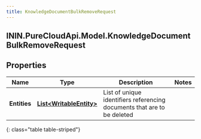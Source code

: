 ```yaml
---
title: KnowledgeDocumentBulkRemoveRequest
---
```

## ININ.PureCloudApi.Model.KnowledgeDocumentBulkRemoveRequest

## Properties

|Name | Type | Description | Notes|
|------------ | ------------- | ------------- | -------------|
| **Entities** | [**List&lt;WritableEntity&gt;**](WritableEntity.html) | List of unique identifiers referencing documents that are to be deleted | |
{: class="table table-striped"}


